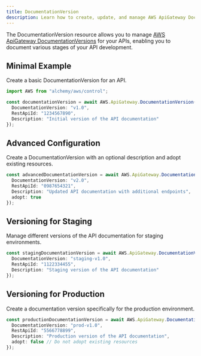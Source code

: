 ```yaml
---
title: DocumentationVersion
description: Learn how to create, update, and manage AWS ApiGateway DocumentationVersions using Alchemy Cloud Control.
---
```



The DocumentationVersion resource allows you to manage [AWS ApiGateway DocumentationVersions](https://docs.aws.amazon.com/apigateway/latest/userguide/) for your APIs, enabling you to document various stages of your API development.

## Minimal Example

Create a basic DocumentationVersion for an API.

```ts
import AWS from "alchemy/aws/control";

const documentationVersion = await AWS.ApiGateway.DocumentationVersion("apiDocumentationVersion", {
  DocumentationVersion: "v1.0",
  RestApiId: "1234567890",
  Description: "Initial version of the API documentation"
});
```

## Advanced Configuration

Create a DocumentationVersion with an optional description and adopt existing resources.

```ts
const advancedDocumentationVersion = await AWS.ApiGateway.DocumentationVersion("advancedApiDocumentationVersion", {
  DocumentationVersion: "v2.0",
  RestApiId: "0987654321",
  Description: "Updated API documentation with additional endpoints",
  adopt: true
});
```

## Versioning for Staging

Manage different versions of the API documentation for staging environments.

```ts
const stagingDocumentationVersion = await AWS.ApiGateway.DocumentationVersion("stagingApiDocumentationVersion", {
  DocumentationVersion: "staging-v1.0",
  RestApiId: "1122334455",
  Description: "Staging version of the API documentation"
});
```

## Versioning for Production

Create a documentation version specifically for the production environment.

```ts
const productionDocumentationVersion = await AWS.ApiGateway.DocumentationVersion("productionApiDocumentationVersion", {
  DocumentationVersion: "prod-v1.0",
  RestApiId: "5566778899",
  Description: "Production version of the API documentation",
  adopt: false // Do not adopt existing resources
});
```
